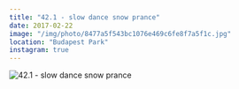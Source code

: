 ```yaml
---
title: "42.1 - slow dance snow prance"
date: 2017-02-22
image: "/img/photo/8477a5f543bc1076e469c6fe8f7a5f1c.jpg"
location: "Budapest Park"
instagram: true
---
```


![42.1 - slow dance snow prance](/img/photo/8477a5f543bc1076e469c6fe8f7a5f1c.jpg)
